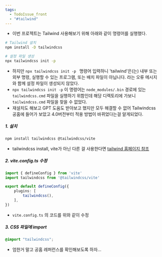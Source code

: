 ```yaml
---
tags:
  - TodoIssue_front
  - "#tailwind"
---
```


- 이번 프로젝트는 Tailwind 사용해보기 위해 아래와 같이 명령어를 실행했다.
```sh
# Tailwind 설치
npm install -D tailwindcss

# 설정 파일 생성
npx tailwindcss init -p
```

- 하지만 `npx tailwindcss init -p ` 명령어 입력하니 'tailwind'은(는) 내부 또는 외부 명령, 실행할 수 있는 프로그램, 또는 배치 파일이 아닙니다. 라는 오류 메시지와 함께 설정 파일이 생성되지 않았다.
- `npx tailwindcss init -p` 이 명령어는 `node_modules/.bin`  경로에 있는 `tailwindcss.cmd` 파일을 실행하기 위함인데 해당 디렉토리에 가보니 `tailwindcss.cmd` 파일을 찾을 수 없었다.
- 재설치도 해보고 GPT 도움도 받아보고 했지만 모두 해결할 수 없어 Tailwindcss 공홈에 들어가 보았고 4.0버전부터 적용 방법이 바뀌었다는걸 알게되었다.


##### 1. 설치

```sh
npm install tailwindcss @tailwindcss/vite
```
- tailwindcss install, vite가 아닌 다른 걸 사용한다면 [tailwind 홈페이지 참조](https://tailwindcss.com/docs/installation/framework-guides)

##### 2. vite.config.ts 수정

```typescript
import { defineConfig } from 'vite'
import tailwindcss from '@tailwindcss/vite'

export default defineConfig({ 
	plugins: [ 
		tailwindcss(), 
	],
})
```
- `vite.config.ts` 의 코드를 위와 같이 수정

##### 3. CSS 파일에 import

```css
@import "tailwindcss";
```


- 엄한거 말고 공홈 레퍼런스를 확인해보도록 하자... 